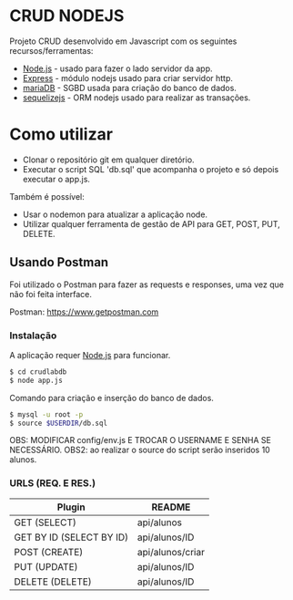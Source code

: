 # CRUD NODEJS


Projeto CRUD desenvolvido em Javascript com os seguintes recursos/ferramentas:

  - [Node.js] - usado para fazer o lado servidor da app.
  - [Express] - módulo nodejs usado para criar servidor http.
  - [mariaDB] - SGBD usada para criação do banco de dados.
  - [sequelizejs] - ORM nodejs usado para realizar as transações.
 
# Como utilizar

  - Clonar o repositório git em qualquer diretório.
  - Executar o script SQL 'db.sql' que acompanha o projeto e só depois executar o app.js.

Também é possível:
  - Usar o nodemon para atualizar a aplicação node.
  - Utilizar qualquer ferramenta de gestão de API para GET, POST, PUT, DELETE.
    

## Usando Postman

Foi utilizado o Postman para fazer as requests e responses, uma vez que não foi feita interface.

Postman: https://www.getpostman.com

### Instalação

A aplicação requer [Node.js](https://nodejs.org/) para funcionar.


```sh
$ cd crudlabdb
$ node app.js
```
Comando para criação e inserção do banco de dados.
```sh
$ mysql -u root -p
$ source $USERDIR/db.sql
```
OBS: MODIFICAR config/env.js E TROCAR O USERNAME E SENHA SE NECESSÁRIO.
OBS2: ao realizar o source do script serão inseridos 10 alunos.
### URLS (REQ. E RES.)

| Plugin | README |
| ------ | ------ |
| GET (SELECT) | api/alunos |
| GET BY ID (SELECT BY ID)| api/alunos/ID |
| POST (CREATE)| api/alunos/criar |
| PUT (UPDATE)| api/alunos/ID |
| DELETE (DELETE)| api/alunos/ID |

   [node.js]: <http://nodejs.org>
   [MariaDB]: <https://mariadb.org>
   [sequelizejs]: <http://docs.sequelizejs.com>
   [express]: <http://expressjs.com>
   [AngularJS]: <http://angularjs.org>
